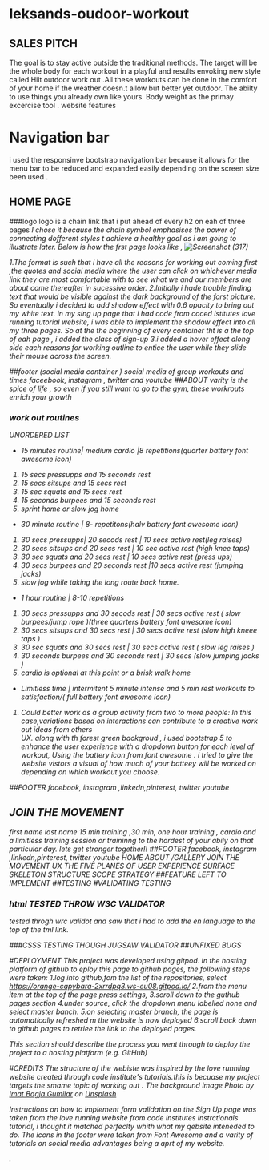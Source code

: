 # leksands-oudoor-workout
## SALES PITCH
The goal is to stay active outside the traditional methods.
The target will be the whole body for each workout in a playful and results envoking new style called Hiit outdoor work out .All these workouts can be done in the comfort of your home if the weather doesn.t allow but better yet outdoor.
The abilty to use things you already own like yours.
Body weight as the primay excercise tool .
website features
# Navigation bar
i used the responsinve bootstrap navigation bar because it allows for the menu bar to be reduced and expanded easily depending on the screen size been used .
## HOME PAGE
###logo
logo is a chain link that i put ahead of every h2 on eah of three pages <i class="fas fa-link">
 I chose it because the chain symbol emphasises the power of connecting dofferent styles t achieve a healthy goal as i am going to illustrate later.
 Below is how the frst page looks like ,
 ![Screenshot (317)](https://user-images.githubusercontent.com/83753891/131582824-183c48eb-3d4d-4249-9f39-b69cf4160e6c.png)

1.The format is such that i have all the reasons for working out coming first  ,the quotes and social media where the user can click on whichever media link they are most comfortable with to see what we and our members are about come thereafter in sucessive order.
 2.Initially i hade trouble finding text that would be visible against the dark background of the forst picture. So eventually i decided to add  shadow effect with 0.6 opacity to bring out my white text. in my sing up page that i  had code from coced istitutes love running tutorial website, i was able to implement the shadow effect into all my three pages.
 So at the the beginning of every container tht is a the top of eah page , i added the class of sign-up
 3.i added a hover effect along side each reasons for working outline to entice the user while they slide their mouse across the screen.

            
 ##footer (social media container )
 social media of  group workouts and times 
 faceebook, instagram , twitter  and youtube
##ABOUT
varity is the spice of life , so even if you still want to go to the gym, these workrouts enrich your growth
### work out routines
UNORDERED LIST 
 * 15 minutes routine| medium cardio |8 repetitions(quarter battery font awesome icon)
 1. 15 secs pressupps and 15 seconds rest 
 2. 15 secs sitsups and 15 secs rest 
 3. 15 sec squats and 15 secs rest 
 4. 15 seconds burpees and 15 seconds rest 
 5. sprint home or slow jog home
 * 30 minute routine | 8- repetitons(halv battery font awesome icon)
 1. 30 secs pressupps| 20 secods rest | 10 secs active rest(leg raises) 
 2. 30 secs sitsups and 20 secs rest | 10 sec active rest (high knee taps)
 3. 30 sec squats and 20 secs rest   | 10 secs active rest (press ups)
 4. 30 secs burpees and 20 seconds rest |10 secs active rest (jumping  jacks)
 5. slow jog  while taking the long route back home.
 * 1 hour routine | 8-10 repetitions
  1. 30 secs pressupps and 30 secods rest | 30 secs active rest ( slow burpees/jump rope )(three quarters battery font awesome icon)
 2. 30 secs sitsups and 30 secs rest | 30 secs  active rest (slow high kneee taps )
 3. 30 sec squats and 30 secs rest | 30 secs active rest ( slow leg raises )
 4. 30 seconds burpees and 30 seconds rest | 30 secs (slow jumping jacks )
 5. cardio is optional at this point or a brisk walk home 
 
 * Limitless time | intermitent 5 minute intense and 5 min rest workouts to satisfaction/( full battery font awesome icon)
 1. Could better work as a group activity from two  to more people: In this case,variations 
 based on interactions can contribute to a creative work out ideas from others  
 UX. along with th forest green backgroud , i used bootstrap 5 to enhance the user experience with a dropdown button for each level of workout, Using the battery icon from font awesome . i tried to give the website vistors a visual of how much of your batteey will be worked on depending on which workout you choose.
 
 ##FOOTER 
 facebook, instagram ,linkedn,pinterest, twitter youtube
 
  ## JOIN THE MOVEMENT
   first name 
    last name 
    15 min training ,30 min, one hour training , cardio  and a limitless training session or traininng to the hardest of your abily on that particular day.
    lets get stronger together!!
  ##FOOTER 
 facebook, instagram ,linkedn,pinterest, twitter youtube
   HOME 
   ABOUT /GALLERY 
   JOIN THE MOVEMENT
   UX  THE FIVE PLANES OF USER EXPERIENCE
   SURFACE 
   SKELETON 
   STRUCTURE 
   SCOPE
   STRATEGY
   ##FEATURE LEFT TO IMPLEMENT 
   ##TESTING
   #VALIDATING TESTING
   ### html TESTED THROW W3C VALIDATOR
   tested throgh wrc validot and saw that i had to add the en language to the top of the tml link.
   
   ###CSSS TESTING THOUGH JUGSAW VALIDATOR
   ##UNFIXED BUGS
   
   #DEPLOYMENT
   This project was developed using gitpod. in the hosting platform of github
   to eploy this page to github pages, the following steps were taken:
   1.log into github,fom the list of the repositories, select https://orange-capybara-2xrrdpq3.ws-eu08.gitpod.io/
   2.from the menu item at the top of the page press settings,
   3.scroll down to the guthub pages section
   4.under source, click the dropdown menu labelled none and select master banch.
   5.on selecting master branch, the page is automatically refreshed m the website is now deployed
   6.scroll back down to github pages to retriee the link to the deployed pages.
   
 This section should describe the process you went through to deploy the project to a hosting platform (e.g. GitHub)


 
 #CREDITS
 The structure of the webiste was inspired by the love runniing website created through code institute's tutorials.this is becuase my project targets the smame topic of working out .
 The background image  Photo by <a href="https://unsplash.com/@imatbagjagumilar?utm_source=unsplash&utm_medium=referral&utm_content=creditCopyText">Imat Bagja Gumilar</a> on <a href="https://unsplash.com/s/photos/forest?utm_source=unsplash&utm_medium=referral&utm_content=creditCopyText">Unsplash</a>
  
Instructions on how to implement form validation on the Sign Up page was taken from the love running website from code institutes instrctionals tutorial, i thought it matched perfeclty whith what my qebsite inteneded to do.
The icons in the footer were taken from Font Awesome and a varity of tutorials on social media advantages being a aprt of my website.


.
